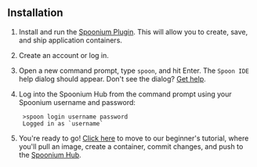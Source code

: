 ## Installation

1. Install and run the [Spoonium Plugin](http://start.spoon.net/install). This will allow you to create, save, and ship application containers.
2. Create an account or log in.
3. Open a new command prompt, type `spoon`, and hit Enter. The `Spoon IDE` help dialog should appear. Don't see the dialog? [Get help](http://support.spoonium.net).
4. Log into the Spoonium Hub from the command prompt using your Spoonium username and password:

    	>spoon login username password
    	Logged in as `username`

5. You're ready to go! [Click here](/docs/quick+start#TryIt) to move to our beginner's tutorial, where you'll pull an image, create a container, commit changes, and push to the [Spoonium Hub](http://spoonium.net/hub).